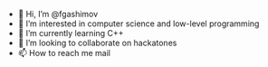 - 👋 Hi, I’m @fgashimov
- 👀 I’m interested in computer science and low-level programming
- 🌱 I’m currently learning C++
- 💞️ I’m looking to collaborate on hackatones
- 📫 How to reach me mail

<!---
fgashimov/fgashimov is a ✨ special ✨ repository because its `README.md` (this file) appears on your GitHub profile.
You can click the Preview link to take a look at your changes.
--->
